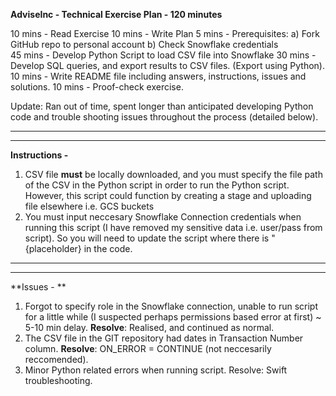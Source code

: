 **AdviseInc - Technical Exercise Plan - 120 minutes**

10 mins - Read Exercise
10 mins - Write Plan
5 mins - Prerequisites:
		a) Fork GitHub repo to personal account
		b) Check Snowflake credentials			
45 mins - Develop Python Script to load CSV file into Snowflake 
30 mins - Develop SQL queries, and export results to CSV files. (Export using Python). 
10 mins - Write README file including answers, instructions, issues and solutions.
10 mins - Proof-check exercise. 

Update: Ran out of time, spent longer than anticipated developing Python code and trouble shooting issues throughout the process (detailed below).

_____________________________________________
_____________________________________________

**Instructions -**

1. CSV file **must** be locally downloaded, and you must specify the file path of the CSV in the Python script in order to run the Python script. However, this script could function by creating a stage and uploading file elsewhere i.e. GCS buckets
2. You must input neccesary Snowflake Connection credentials when running this script (I have removed my sensitive data i.e. user/pass from script). So you will need to update the script where there is "{placeholder} in the code. 


_____________________________________________
_____________________________________________

**Issues - **

1. Forgot to specify role in the Snowflake connection, unable to run script for a little while (I suspected perhaps permissions based error at first) ~ 5-10 min delay. **Resolve**: Realised, and continued as normal. 
2. The CSV file in the GIT repository had dates in Transaction Number column. **Resolve**:  ON_ERROR = CONTINUE (not neccesarily reccomended).
3. Minor Python related errors when running script. Resolve: Swift troubleshooting. 

